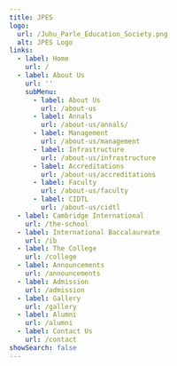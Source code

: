 ```yaml
---
title: JPES
logo:
  url: /Juhu_Parle_Education_Society.png
  alt: JPES Logo
links:
  - label: Home
    url: /
  - label: About Us
    url: ''
    subMenu:
      - label: About Us
        url: /about-us
      - label: Annals
        url: /about-us/annals/
      - label: Management
        url: /about-us/management
      - label: Infrastructure
        url: /about-us/infrastructure
      - label: Accreditations
        url: /about-us/accreditations
      - label: Faculty
        url: /about-us/faculty
      - label: CIDTL
        url: /about-us/cidtl
  - label: Cambridge International
    url: /the-school
  - label: International Baccalaureate
    url: /ib
  - label: The College
    url: /college
  - label: Announcements
    url: /announcements
  - label: Admission
    url: /admission
  - label: Gallery
    url: /gallery
  - label: Alumni
    url: /alumni
  - label: Contact Us
    url: /contact
showSearch: false
---
```


